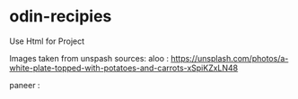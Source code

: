 # odin-recipies
Use Html for Project


Images taken from unspash sources:
aloo : https://unsplash.com/photos/a-white-plate-topped-with-potatoes-and-carrots-xSpiKZxLN48


paneer : 